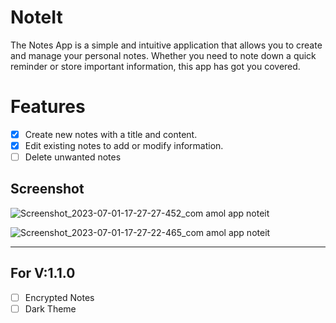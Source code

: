 # NoteIt

The Notes App is a simple and intuitive application that allows you to create and manage your personal notes. 
Whether you need to note down a quick reminder or store important information, this app has got you covered.

# Features

- [X] Create new notes with a title and content.
- [X] Edit existing notes to add or modify information.
- [ ] Delete unwanted notes

## Screenshot

![Screenshot_2023-07-01-17-27-27-452_com amol app noteit](https://github.com/1amol2/NoteIt/assets/50043942/c8d1bf84-1d36-4750-a173-6ef2d857079a)

![Screenshot_2023-07-01-17-27-22-465_com amol app noteit](https://github.com/1amol2/NoteIt/assets/50043942/09c202c9-fc19-4735-9281-33867c17d264)

----------------------------------------
## For V:1.1.0
- [ ] Encrypted Notes
- [ ] Dark Theme

